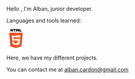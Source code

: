 Hello , I'm Alban, junior developer.


Languages and tools learned: 


![Cover](https://github.com/albancardon/albancardon/blob/master/img/01.HTML5.png)


Here, we have my different projects.

You can contact me at alban.cardon@gmail.com
